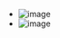 - ![image](https://user-images.githubusercontent.com/31954987/198840223-8b3a039e-1951-4b4d-addb-2edeef1f61cf.png)
- ![image](https://user-images.githubusercontent.com/31954987/198840229-8b6a9340-32f4-451d-8f4a-abb50dc02c9e.png)
